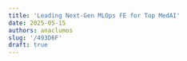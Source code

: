 ```yaml
---
title: 'Leading Next-Gen MLOps FE for Top MedAI'
date: 2025-05-15
authors: anaclumos
slug: '/493D6F'
draft: true
---
```


<!-- truncate -->
